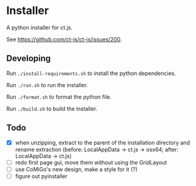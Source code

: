 # Installer

A python installer for ct.js.

See https://github.com/ct-js/ct-js/issues/200.

## Developing

Run `./install-requirements.sh` to install the python dependencies.

Run `./run.sh` to run the installer.

Run `./format.sh` to format the python file.

Run `./build.sh` to build the installer.

## Todo

-   [x] when unzipping, extract to the parent of the installation directory and rename extraction (before: LocalAppData
        -> ct.js -> osx64; after: LocalAppData -> ct.js)
-   [ ] redo first page gui, move them without using the GridLayout
-   [ ] use CoMiGo's new design, make a style for it (?)
-   [ ] figure out pyinstaller
